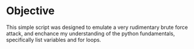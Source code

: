 # Objective
This simple script was designed to emulate a very rudimentary brute force attack, and enchance my understanding of the python fundamentals, specifically list variables and for loops.
